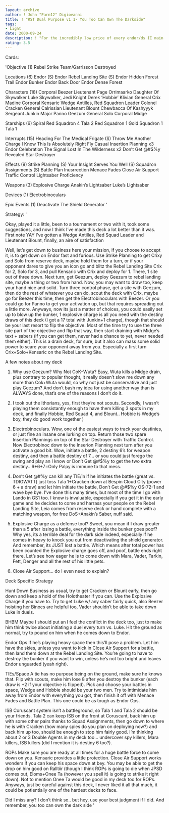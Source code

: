 ```yaml
---
layout: archive
author: ! John "Parn12" Digiovanni
title: ! "RST Dual Purpose v1 1- You Too Can Own The Darkside"
tags:
- Light
date: 2000-09-24
description: ! "For the incredibly low price of every endor/ds II main you too can own your very own replica of the dark side.. hurry now before its too late"
rating: 3.5
---
```

Cards: 

'Objective (1)
Rebel Strike Team/Garrisson Destroyed

Locations (6)
Endor (S)
Endor Rebel Landing Site (S)
Endor Hidden Forest Trail
Endor Bunker
Endor Back Door
Endor Dense Forest

Characters (18)
Corporal Beezer
Lieutenant Page
Orrimaarko
Daughter Of Skywalker
Luke Skywalker, Jedi Knight
Derek ’Hobbie’ Klivian
General Crix Madine
Corporal Kensaric
Wedge Antilles, Red Squadron Leader
Colonel Cracken
General Calrissian
Lieutenant Blount
Chewbacca Of Kashyyyk
Sergeant Junkin
Major Panno
Geezum
General Solo
Corporal Midge

Starships (6)
Spiral
Red Squadron 4
Tala 2
Red Squadron 1
Gold Squadron 1
Tala 1

Interrupts (15)
Heading For The Medical Frigate (S)
Throw Me Another Charge
I Know
This Is Absolutely Right
Fly Casual
Insertion Planning x3
Endor Celebration
The Signal
Lost In The Wilderness x2
Don’t Get @#$%y
Revealed
Star Destroyer

Effects (9)
Strike Planning (S)
Your Insight Serves You Well (S)
Squadron Assignments (S)
Battle Plan
Inusrrection
Menace Fades
Close Air Support
Traffic Control
Lightsaber Proficiency

Weapons (3)
Explosive Charge
Anakin’s Lightsaber
Luke’s Lightsaber

Devices (1)
Electrobinoculars

Epic Events (1)
Deactivate The Shield Generator '

Strategy: '

Okay, played it a little, been to a tournament or two with it, took some suggestions, and now I think I’ve made this deck a lot better than it was.  First note YAY	I’ve gotten a Wedge Antilles, Red Squad Leader and Lieutenant Blount, finally, an aire of satisfaction

Well, let’s get down to business here your mission, if you choose to accept it, is to get down on Endor fast and furious.  Use Strike Planning to get Crixy and Solo from reserve deck, maybe hold them for a turn, or if your opponent dares to give you an icon go and blitz the Rebel Landing Site Crix for 2, Solo for 3, and pull Kensaric with Crix and deploy for 1.  There, 1 site out of three down.  Next turn, get Geezum, deploy Geezum to rebel landing site, maybe a thing or two from hand.  Now, you may want to draw too, keep your hand nice and solid.  Turn three control phase, get a site with Geezum, then do the rest of whatever you can do, scout the deck with Crix, maybe go for Beezer this time, then get the Electrobinoculars with Beezer.  Or you could go for Panno to get your activation up, but that requires spreading out a little more.  Anyways, now its just a matter of choices, you could easily set up to blow up the bunker, 1 explosive charge is all you need with the destiny draws of this deck (I got a 17 total with Junkin+1 charge), though that should be your last resort to flip the objective.  Most of the time try to use the three site part of the objective and flip that way, then start draining with Midge’s text + sabers (if you can get them, never had a chance to yet, never needed them either).  This is a drain deck, for sure, but it also can mass some solid power to scare your opponent away from you.  Especially a first turn Crix+Solo+Kensaric on the Rebel Landing Site.

A few notes about my deck
1) Why use Geezum?  Why Not CoK+Wuta?  Easy, Wuta kills a Midge drain, plus contrary to popular thought, it really doesn’t slow me down any more than Cok+Wuta would, so why not just be conservative and just play Geezum?  And don’t bash my idea for using another way than is ALWAYS done, that’s one of the reasons I don’t do it.

2) I took out the Ithorians, yes, first they’re not scouts.  Secondly, I wasn’t playing them consistantly enough to have them killing 3 spots in my deck, and finally Hobbie, Red Squad 4, and Blount.. Hobbie is Wedge’s boy, they do good work together )

3) Electrobinoculars.  Wow, one of the easiest ways to track your destinies, or just fine an insane one lurking on top.  Return those two spare Insertion Plannings on top of the Star Destroyer with Traffic Control.	Now Electrobinoc down to the Inserion Planning next turn after you activate a good bit.  Wow, initiate a battle, 2 destiny 6’s for weapon destiny, and then a battle destiny of 7... or you could just forego the swing and play an I know or Don’t Get @#$%y to get the two extra destiny.. 6+6+7=Only Palpy is immune to that mess.

4) Don’t Get @#$%y/I Know.  Why use these two, I mean if I’m going to play interrupts, play more right?  Well, I wasn’t thinking so much of the power interrupt part here, more just their better game text, you know, like finding a saber with Gift of the Mentor.  Don’t Get @#$%y can kill any TIE/ln if he initiates the battle (great vs. TDIGWATT) just toss Tala 1+Cracken down at Bespin Cloud City (power 6 + a draw) and let him initiate the battle, Don’t Get @#$%y OS-72-1 and wave bye bye.  I’ve done this many times, but most of the time I go with Lando in GS1 too.  I know is invaluable, especially if you get it in the early game and he decides to come and harrass your people on the Rebel Landing Site, Leia comes from reserve deck or hand complete with a matching weapon, for free  DoS+Anakin’s Saber, nuff said.

5) Explosive Charge as a defense tool?	Sweet, you mean if I draw greater than a 5 after losing a battle, everything inside the bunker goes poof?  Why yes, its a terrible deal for the dark side indeed, especially if he comes in heavy to knock you out from deactivating the shield generator.  And remember, its JUST lost a battle.  Which means after total power has been counted the Explosive charge goes off, and poof, battle ends right there.  Let’s see how eager he is to come down with Mara, Vader, Tarkin, Fett, Denger and all the rest of his little pets.

6) Close Air Support... do I even need to explain?

Deck Specific Strategy

Hunt Down Business as usual, try to get Cracken or Blount early, then go down and keep a hold of the Holotheater if you can.  Use the Explosive Charge if you have to.  Try to get Luke w/ any saber fairly quick, also Beezer hoisting her Binocs are helpful too, Vader shouldn’t be able to take down Luke in duels.

BHBM Maybe I should put an I feel the conflict in the deck too, just to make him think twice about initiating a duel every turn vs. Luke.  Hit the ground as normal, try to pound on him when he comes down to Endor.

Endor Ops If he’s playing heavy space then this’ll pose a problem.  Let him have the skies, unless you want to kick in Close Air Support for a battle, then land them down at the Rebel Landing Site.  You’re going to have to destroy the bunker if you want to win, unless he’s not too bright and leaves Endor unguarded (yeah right).

TIEs/Space  A tie has no purpose being on the ground, make sure he knows that.  Flip with scouts, make him lose 8 after you destroy the bunker (each draw is +2 if your objective is flipped).  Pick and choose your battles in space, Wedge and Hobbie should be your two men.  Try to intimidate him away from Endor with everything you got, then finish it off with Menace Fades and Battle Plan.	This one could be as tough as Endor Ops.

ISB Coruscant system isn’t a battleground, so Tala 1 and Tala 2 should be your friends.  Tala 2 can keep ISB on the front at Coruscant, back him up with some other pairs thanks to Squad Assignments, then go down to where he is with Cracken (how many spies do you plan on deploying now?) and back him up too, should be enough to stop him fairly good.  I’m thinking about 2 or 3 Double Agents in my deck too... undercover spy killers, Mara killers, ISB killers (did I mention it is destiny 6 too?).

ROPs Make sure you are ready at all times for a huge battle force to come down on you.  Kensaric provides a little protection.  Close Air Support works wonders if you can keep his space down at bey.  You may be able to get the drop on him good on Ralltiir (though I think ROPs is going to die when JPSD comes out, Eloms+Onee Ta (however you spell it) is going to strike it right down).  Not to mention Onee Ta would be good in my deck too for ROPs.  Anyways, just be careful against this deck, I never liked it all that much, it could be potientially one of the hardest decks to face.

Did I miss any?  I don’t think so.. but hey, use your best judgment if I did.  And remember, you too can own the dark side '